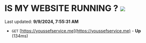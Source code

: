 # IS MY WEBSITE RUNNING ? [![](https://img.shields.io/static/v1?label=Sponsor&message=%E2%9D%A4&logo=GitHub&color=%23fe8e86)](https://github.com/sponsors/Youssef-Lehmam)

Last updated: **9/9/2024, 7:55:31 AM**

- `GET` [https://youssefservice.me](https://youssefservice.me) - **Up** (134ms)
